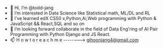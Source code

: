 - 👋 Hi, I’m @todd-jang
- 👀 I’m interested in Data Science like Statistical math, ML/DL and RL
- 🌱 I’ve learned edX CS50 x,Python,Ai,Web programming with Python & JavaScript && React,SQL and so on
- 💞️ I’m looking forward collaborate in the field of Data Eng'ring of AI Pair Programming with Python Django and JS React.
- 📫 H o w   t o   r e a c h   m e   -------->     gihoonjang4@gmail.com

<!---
todd-jang/todd-jang is a ✨ special ✨ repository because its `README.md` (this file) appears on your GitHub profile.
You can click the Preview link to take a look at your changes.
--->
